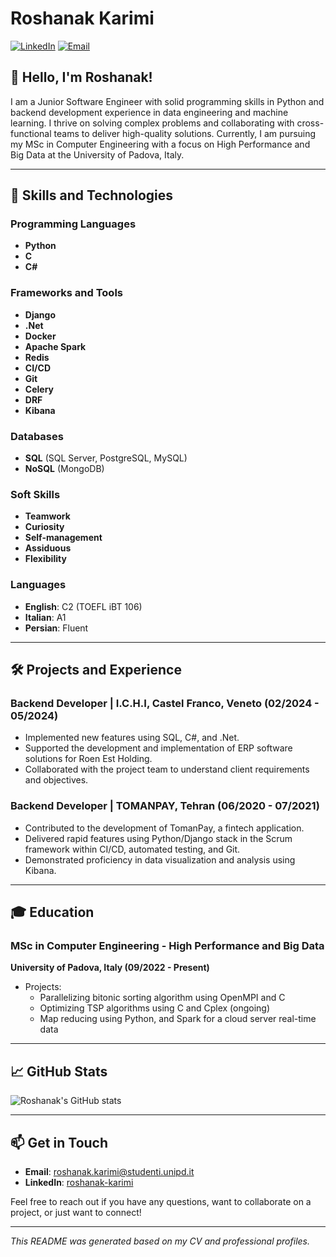 # Roshanak Karimi

[![LinkedIn](https://img.shields.io/badge/LinkedIn-Profile-blue)](https://www.linkedin.com/in/roshanak-karimi/) 
[![Email](https://img.shields.io/badge/Email-roshanak.karimi@studenti.unipd.it-orange)](mailto:roshanak.karimi@studenti.unipd.it)

## 👋 Hello, I'm Roshanak!

I am a Junior Software Engineer with solid programming skills in Python and backend development experience in data engineering and machine learning. I thrive on solving complex problems and collaborating with cross-functional teams to deliver high-quality solutions. Currently, I am pursuing my MSc in Computer Engineering with a focus on High Performance and Big Data at the University of Padova, Italy.

---

## 🚀 Skills and Technologies

### Programming Languages
- **Python**
- **C**
- **C#**

### Frameworks and Tools
- **Django**
- **.Net**
- **Docker**
- **Apache Spark**
- **Redis**
- **CI/CD**
- **Git**
- **Celery**
- **DRF**
- **Kibana**

### Databases
- **SQL** (SQL Server, PostgreSQL, MySQL)
- **NoSQL** (MongoDB)

### Soft Skills
- **Teamwork**
- **Curiosity**
- **Self-management**
- **Assiduous**
- **Flexibility**

### Languages
- **English**: C2 (TOEFL iBT 106)
- **Italian**: A1
- **Persian**: Fluent

---

## 🛠️ Projects and Experience

### Backend Developer | I.C.H.I, Castel Franco, Veneto (02/2024 - 05/2024)
- Implemented new features using SQL, C#, and .Net.
- Supported the development and implementation of ERP software solutions for Roen Est Holding.
- Collaborated with the project team to understand client requirements and objectives.

### Backend Developer | TOMANPAY, Tehran (06/2020 - 07/2021)
- Contributed to the development of TomanPay, a fintech application.
- Delivered rapid features using Python/Django stack in the Scrum framework within CI/CD, automated testing, and Git.
- Demonstrated proficiency in data visualization and analysis using Kibana.

---

## 🎓 Education

### MSc in Computer Engineering - High Performance and Big Data
**University of Padova, Italy (09/2022 - Present)**
- Projects:
  - Parallelizing bitonic sorting algorithm using OpenMPI and C
  - Optimizing TSP algorithms using C and Cplex (ongoing)
  - Map reducing using Python, and Spark for a cloud server real-time data

---

## 📈 GitHub Stats

![Roshanak's GitHub stats](https://github-readme-stats.vercel.app/api?username=roshanakkarimi&show_icons=true&theme=radical)

---

## 📫 Get in Touch

- **Email**: [roshanak.karimi@studenti.unipd.it](mailto:roshanak.karimi@studenti.unipd.it)
- **LinkedIn**: [roshanak-karimi](https://www.linkedin.com/in/roshanak-karimi/)

Feel free to reach out if you have any questions, want to collaborate on a project, or just want to connect!

---

*This README was generated based on my CV and professional profiles.*
